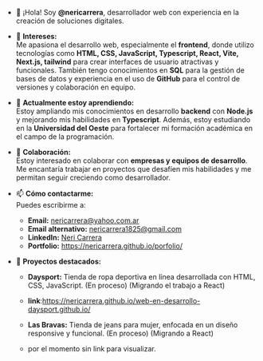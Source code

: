 - 👋 ¡Hola! Soy **@nericarrera**,  desarrollador web con experiencia en la creación de soluciones digitales.
  
- 👀 **Intereses:**  
  Me apasiona el desarrollo web, especialmente el **frontend**, donde utilizo tecnologías como **HTML, CSS, JavaScript, Typescript, React, Vite, Next.js, tailwind** para crear interfaces de usuario atractivas y funcionales. También tengo conocimientos en **SQL** para la gestión de bases de datos y experiencia en el uso de **GitHub** para el control de versiones y colaboración en equipo.

- 🌱 **Actualmente estoy aprendiendo:**  
  Estoy ampliando mis conocimientos en desarrollo **backend** con **Node.js** y mejorando mis habilidades en **Typescript**. Además, estoy estudiando en la **Universidad del Oeste** para fortalecer mi formación académica en el campo de la programación.

- 💞️ **Colaboración:**  
  Estoy interesado en colaborar con **empresas y equipos de desarrollo**. Me encantaría trabajar en proyectos que desafíen mis habilidades y me permitan seguir creciendo como desarrollador.

- 📫 **Cómo contactarme:**  
  Puedes escribirme a:  
  - **Email:** nericarrera@yahoo.com.ar
  - **Email alternativo:** nericarrera1825@gmail.com
  - **LinkedIn:** [Neri Carrera](https://www.linkedin.com/in/nericarrera/)  
  - **Portfolio:** https://nericarrera.github.io/porfolio/

- 🚀 **Proyectos destacados:**  
  - **Daysport:** Tienda de ropa deportiva en línea desarrollada con HTML, CSS, JavaScript. (En proceso) (Migrando el trabajo a React)
  - **link**:https://nericarrera.github.io/web-en-desarrollo-daysport.github.io/ 

  - **Las Bravas:** Tienda de jeans para mujer, enfocada en un diseño responsive y funcional. (En proceso) (Migrando a React)
  - por el momento sin link para visualizar.
<!------>
